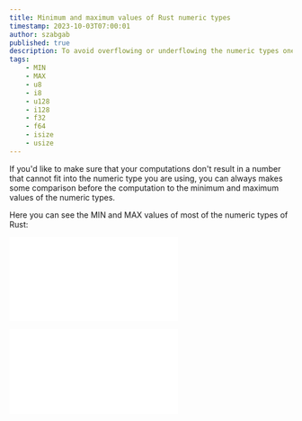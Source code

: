 ```yaml
---
title: Minimum and maximum values of Rust numeric types
timestamp: 2023-10-03T07:00:01
author: szabgab
published: true
description: To avoid overflowing or underflowing the numeric types one can check against the minimum and maximum possible values.
tags:
    - MIN
    - MAX
    - u8
    - i8
    - u128
    - i128
    - f32
    - f64
    - isize
    - usize
---
```


If you'd like to make sure that your computations don't result in a number that cannot fit into the numeric type you are using,
you can always makes some comparison before the computation to the minimum and maximum values of the numeric types.

Here you can see the MIN and MAX values of most of the numeric types of Rust:

![](examples/min-max-values/src/main.rs)

![](examples/min-max-values/out.txt)


